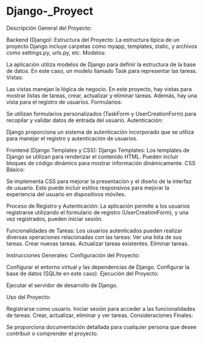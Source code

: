 # Django-_Proyect
Descripción General del Proyecto:

Backend (Django): Estructura del Proyecto:
La estructura típica de un proyecto Django incluye carpetas como myapp, templates, static, y archivos como settings.py, urls.py, etc. Modelos:

La aplicación utiliza modelos de Django para definir la estructura de la base de datos. En este caso, un modelo llamado Task para representar las tareas. Vistas:

Las vistas manejan la lógica de negocio. En este proyecto, hay vistas para mostrar listas de tareas, crear, actualizar y eliminar tareas. Además, hay una vista para el registro de usuarios. Formularios:

Se utilizan formularios personalizados (TaskForm y UserCreationForm) para recopilar y validar datos de entrada del usuario. Autenticación:

Django proporciona un sistema de autenticación incorporado que se utiliza para manejar el registro y autenticación de usuarios.

Frontend (Django Templates y CSS): Django Templates:
Los templates de Django se utilizan para renderizar el contenido HTML. Pueden incluir bloques de código dinámico para mostrar información dinámicamente. CSS Básico:

Se implementa CSS para mejorar la presentación y el diseño de la interfaz de usuario. Esto puede incluir estilos responsivos para mejorar la experiencia del usuario en dispositivos móviles.

Proceso de Registro y Autenticación: La aplicación permite a los usuarios registrarse utilizando el formulario de registro (UserCreationForm), y una vez registrados, pueden iniciar sesión.

Funcionalidades de Tareas: Los usuarios autenticados pueden realizar diversas operaciones relacionadas con las tareas: Ver una lista de sus tareas. Crear nuevas tareas. Actualizar tareas existentes. Eliminar tareas.

Instrucciones Generales: Configuración del Proyecto:

Configurar el entorno virtual y las dependencias de Django. Configurar la base de datos (SQLite en este caso). Ejecución del Proyecto:

Ejecutar el servidor de desarrollo de Django.

Uso del Proyecto:

Registrarse como usuario. Iniciar sesión para acceder a las funcionalidades de tareas. Crear, actualizar, eliminar y ver tareas. Consideraciones Finales:

Se proporciona documentación detallada para cualquier persona que desee contribuir o comprender el proyecto.
